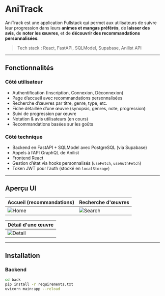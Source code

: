 # AniTrack

AniTrack est une application Fullstack qui permet aux utilisateurs de suivre leur progression dans leurs **animes et mangas préférés**, de **laisser des avis**, de **noter les œuvres**, et de **découvrir des recommandations personnalisées**.

> Tech stack : React, FastAPI, SQLModel, Supabase, Anilist API

---

## Fonctionnalités

### Côté utilisateur

- Authentification (Inscription, Connexion, Déconnexion)
- Page d’accueil avec recommandations personnalisées
- Recherche d’œuvres par titre, genre, type, etc.
- Fiche détaillée d’une œuvre (synopsis, genres, note, progression)
- Suivi de progression par œuvre
- Notation & avis utilisateurs (en cours)
- Recommandations basées sur les goûts

### Côté technique

- Backend en FastAPI + SQLModel avec PostgreSQL (via Supabase)
- Appels à l’API GraphQL de Anilist
- Frontend React
- Gestion d’état via hooks personnalisés (`useFetch`, `useAuthFetch`)
- Token JWT pour l’auth (stocké en `localStorage`)

---

## Aperçu UI

| Accueil (recommandations)          | Recherche d'œuvres                     |
| ---------------------------------- | -------------------------------------- |
| ![Home](./src/assets/homePage.png) | ![Search](./src/assets/SearchPage.png) |

| Détail d'une œuvre                     |
| -------------------------------------- |
| ![Detail](./src/assets/detailPage.png) |

---

## Installation

### Backend

```bash
cd back
pip install -r requirements.txt
uvicorn main:app --reload
```
